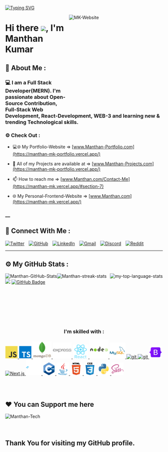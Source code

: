 
[![Typing SVG](https://readme-typing-svg.herokuapp.com?color=0DFF0A&size=29&multiline=true&width=700&lines=Welcome+to+Manthan's+GitHub+Organization)](https://git.io/typing-svg)

<a href="https://manthan-mk.vercel.app/" target="blank" rel="noreferrer"><img align="right" width="300" height="300" src="https://user-images.githubusercontent.com/30947706/79588950-17515780-80ee-11ea-8f66-e26da49fa052.png" alt="MK-Website"></a>

# Hi there <img src="https://github.com/TheDudeThatCode/TheDudeThatCode/blob/master/Assets/Hi.gif" width="30px">, I'm Manthan Kumar


## 🚀 About Me :

### 💻 I am a Full Stack Developer(MERN). I'm passionate about Open-Source Contribution, Full-Stack Web Development, React-Development, WEB-3 and learning new & trending Technological skills. 

### ⚙️ Check Out :

- 💻🌐 My Portfolio-Website => [www.Manthan-Portfolio.com](https://manthan-mk-portfolio.vercel.app/)

- 💼 All of my Projects are available at => [www.Manthan-Projects.com](https://manthan-mk-portfolio.vercel.app/)

- 📫 How to reach me =>  [www.Manthan.com/Contact-Me](https://manthan-mk.vercel.app/#section-7)

- 🌐 My Personal-Frontend-Website =>  [www.Manthan.com](https://manthan-mk.vercel.app/)

### __

## 🔗 Connect With Me :
<p align="left">

<a href="https://twitter.com/Mk4Coder" target="_blank" rel="noreferrer"><img align="center" src="https://img.icons8.com/plasticine/100/000000/twitter.png" alt="Twitter" height="40" width="50" style="margin-right:10px" title="TWITTER" /></a>
<a href="https://github.com/Mk4Levi" target="_blank" rel="noreferrer"><img align="center" src="https://img.icons8.com/plasticine/100/000000/github.png" alt="GitHub" height="40" width="50" style="margin-right:10px" title="GITHUB" /></a>
<a href="https://www.linkedin.com/in/mk4coder" target="_blank" rel="noreferrer"><img align="center" src="https://img.icons8.com/plasticine/100/000000/linkedin.png" alt="LinkedIn" height="40" width="50" style="margin-right:10px" title="LINKEDIN" /></a>
 <a href="mailto:mksoul1811@gmail.com" target="_blank" rel="noreferrer"><img align="center" src="https://img.icons8.com/plasticine/100/000000/gmail.png" alt="Gmail" height="40" width="50" style="margin-right:10px" title="GMAIL" /></a>
<a href="https://discord.io/manthan-discord" target="_blank" rel="noreferrer"><img align="center" src="https://img.icons8.com/plasticine/100/000000/discord.png" alt="Discord" height="40" width="50" style="margin-right:10px" title="Discord" /></a>
<a href="https://www.reddit.com/user/Mkp_Reddit" target="_blank" rel="noreferrer"><img align="center" src="https://img.icons8.com/plasticine/100/000000/reddit.png" alt="Reddit" height="40" width="50" style="margin-right:10px" title="Reddit" /></a>
 

</p>

<hr>

## ⚙️ My GitHub Stats :

<p><img align="left" src="https://bhagya-mudgal-github-readme-stats.vercel.app/api?username=Mk4Levi&count_private=true&show_icons=true&theme=blue-green&locale=en" alt="Manthan-GitHub-Stats" /></p>

<p><img align="right" src="https://bhagya-mudgal-github-readme-stats.vercel.app/api/top-langs?username=Mk4Levi&show_icons=true&theme=github_dark&locale=en&layout=compact&langs_count=10" alt="my-top-language-stats" /></p>

<p><img align="left" src="https://github-readme-streak-stats.herokuapp.com/?user=Mk4Levi&theme=github-dark-blue" alt="Manthan-streak-stats" /></p>

<span><img src="https://komarev.com/ghpvc/?username=Mk4Levi"></span>
<a href="https://github.com/Mk4Levi?tab=followers"><img src="https://img.shields.io/github/followers/bhagyamudgal?label=Followers&style=social" alt="GitHub Badge"></a>


<br><br><br><br><br><br>

<h3 align="center"><b>I'm skilled with :</b></h3> 
  <span>
 <a href="https://developer.mozilla.org/en-US/docs/Web/JavaScript" target="_blank" rel="noreferrer"> <img src="https://raw.githubusercontent.com/devicons/devicon/master/icons/javascript/javascript-original.svg" alt="javascript" width="40" height="40" title="JavaScript"> </a>
  <a href="https://www.typescriptlang.org/" target="_blank" rel="noreferrer"> <img src="https://raw.githubusercontent.com/devicons/devicon/master/icons/typescript/typescript-original.svg" alt="typescript" width="40" height="40" title="TypeScript"> </a>
  <a href="https://www.mongodb.com/" target="_blank" rel="noreferrer"> <img src="https://raw.githubusercontent.com/devicons/devicon/master/icons/mongodb/mongodb-original-wordmark.svg" alt="mongodb" width="60" height="55" title="MongoDB"> </a>
  <a href="https://expressjs.com/" target="_blank" rel="noreferrer"> <img src="https://raw.githubusercontent.com/devicons/devicon/master/icons/express/express-original-wordmark.svg" alt="Express.js" width="60" height="50" title="Express.js"> </a>
  <a href="https://reactjs.org/" target="_blank" rel="noreferrer"> <img src="https://raw.githubusercontent.com/devicons/devicon/master/icons/react/react-original-wordmark.svg" alt="react" width="50" height="45" title="React.js"> </a>
  <a href="https://nodejs.org" target="_blank" rel="noreferrer"> <img src="https://raw.githubusercontent.com/devicons/devicon/master/icons/nodejs/nodejs-original-wordmark.svg" alt="nodejs" width="60" height="60" title="Node.js"> </a>
  <a href="https://www.mysql.com/" target="_blank" rel="noreferrer"> <img src="https://raw.githubusercontent.com/devicons/devicon/master/icons/mysql/mysql-original-wordmark.svg" alt="mysql" width="50" height="50" title="mySQL"> </a>  
  <a href="https://git-scm.com/" target="_blank" rel="noreferrer"> <img src="https://www.vectorlogo.zone/logos/git-scm/git-scm-icon.svg" alt="git" width="40" height="40"/ title="Git"> </a> 
  <a href="https://github.com/" target="_blank" rel="noreferrer"> <img src="https://raw.githubusercontent.com/rahuldkjain/github-profile-readme-generator/master/src/images/icons/Social/github.svg" alt="git" width="40" height="40"/ title="GitHub" title="GitHub"> </a>
 <a href="https://getbootstrap.com/docs/" target="_blank" rel="noreferrer"> <img src="https://raw.githubusercontent.com/devicons/devicon/master/icons/bootstrap/bootstrap-original.svg" alt="git" width="40" height="40" title="Bootstrap-5"> </a> 
 <a href="https://nextjs.org/" target="_blank" rel="noreferrer"> <img src="https://profilinator.rishav.dev/skills-assets/nextjs.png" alt="Next.js" width="60" height="50" title="Next.js"> </a>
 <a href="https://tailwindcss.com/" target="_blank" rel="noreferrer"> <img src="https://raw.githubusercontent.com/devicons/devicon/master/icons/tailwindcss/tailwindcss-original-wordmark.svg" alt="Tailwind" width="50" height="50" title="Tailwind"> </a> 
  <a href="https://www.w3schools.com/cpp/" target="_blank" rel="noreferrer"> <img src="https://raw.githubusercontent.com/devicons/devicon/master/icons/cplusplus/cplusplus-original.svg" alt="cplusplus" width="40" height="40"/ title="C++"> </a>
  <a href="https://www.w3schools.com/cpp/" target="_blank" rel="noreferrer"> <img src="https://raw.githubusercontent.com/devicons/devicon/master/icons/java/java-original.svg" alt="java" width="40" height="40"/ title="Java"> </a>
<a href="https://www.w3.org/html/" target="_blank" rel="noreferrer"> <img src="https://raw.githubusercontent.com/devicons/devicon/master/icons/html5/html5-original-wordmark.svg" alt="html5" width="40" height="40"/ title="HTML-5"> </a> 
  <a href="https://www.w3schools.com/css/" target="_blank" rel="noreferrer"> <img src="https://raw.githubusercontent.com/devicons/devicon/master/icons/css3/css3-original-wordmark.svg" alt="css3" width="40" height="40"/ title="CSS-3"> </a>
  <a href="https://www.python.org" target="_blank" rel="noreferrer"> <img src="https://raw.githubusercontent.com/devicons/devicon/master/icons/python/python-original.svg" alt="python" width="40" height="40"/ title="Python"> </a> 
  <a href="https://sass-lang.com" target="_blank" rel="noreferrer"> <img src="https://raw.githubusercontent.com/devicons/devicon/master/icons/sass/sass-original.svg" alt="sass" width="40" height="40" title="SASS"/> </a> 
  
</span> 

<br> <br>

## ❤️ You can Support me here 
<p><a href="https://www.buymeacoffee.com/manthan4coder"> <img align="left" src="https://cdn.buymeacoffee.com/buttons/v2/default-yellow.png" height="50" width="210" alt="Manthan-Tech" /></a></p><br><br><br>


## Thank You for visiting my GitHub profile.




